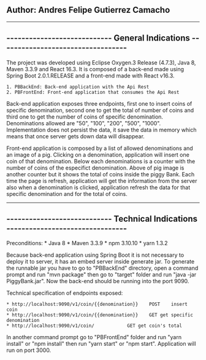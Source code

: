 Author: Andres Felipe Gutierrez Camacho
-----------------------------------------------------------------------------------

-----------------------------------------------------------------------------------
---------------------------- General Indications ----------------------------------
-----------------------------------------------------------------------------------

The project was developed using Eclipse Oxygen.3 Release (4.7.3), Java 8, Maven 3.3.9
and React 16.3. It is composed of a back-end made using Spring Boot 2.0.1.RELEASE 
and a front-end made with React v16.3.

	1. PBBackEnd: Back-end application with the Api Rest
	2. PBFrontEnd: Front-end application that consumes the Api Rest

Back-end application exposes three endpoints, first one to insert coins of specific 
denomination, second one to get the total of number of coins and third one to get the 
number of coins of specific denomination. Denominations allowed are "50", "100", "200", 
"500", "1000". Implementation does not persist the data, it save the data in memory 
which means that once server gets down data will disappear.

Front-end application is composed by a list of allowed denominations and an image of 
a pig. Clicking on a denomination, application will insert one coin of that 
denomination. Below each denominations is a counter with the number of coins of the 
especifict denomination. Above of pig image is another counter but it shows the total 
of coins inside the piggy Bank. Each time the page is refresh, application will get 
the information from the server also when a denomination is clicked, application 
refresh the data for that specific denomination and for the total of coins.

-----------------------------------------------------------------------------------
---------------------------- Technical Indications --------------------------------
-----------------------------------------------------------------------------------	

Preconditions: 
	* Java 8
	* Maven 3.3.9
	* npm 3.10.10
	* yarn 1.3.2
	
Because back-end application using Spring Boot it is not necessary to deploy it to 
server, it has an embed server inside generate jar. To generate the runnable jar you
have to go to "PBBackEnd" directory, open a command prompt and run "mvn package"
then go to "target" folder and run "java -jar PiggyBank.jar". Now the back-end 
should be running into the port 9090.

Technical specification of endpoints exposed:

	* http://localhost:9090/v1/coin/{{denomination}} 	POST	insert coin 
	* http://localhost:9090/v1/coin/{{denomination}} 	GET	get specific denomination
	* http://localhost:9090/v1/coin/ 			GET	get coin's total

In another command prompt go to "PBFrontEnd" folder and run "yarn install" or "npm install" 
then run "yarn start" or "npm start". Application will run on port 3000.
